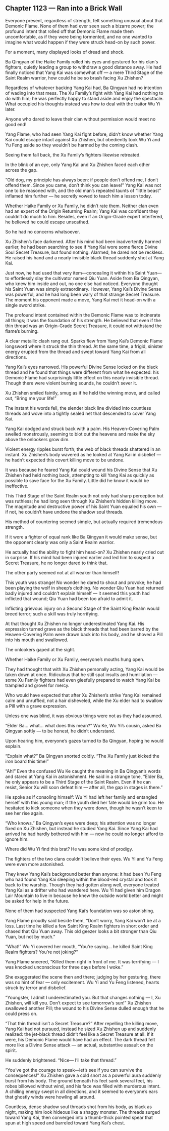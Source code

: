 ## Chapter 1123 — Ran into a Brick Wall

Everyone present, regardless of strength, felt something unusual about that Demonic Flame. None of them had ever seen such a bizarre power; the profound intent that rolled off that Demonic Flame made them uncomfortable, as if they were being tormented, and no one wanted to imagine what would happen if they were struck head-on by such power.

For a moment, many displayed looks of dread and shock.

Ba Qingyan of the Haike Family rolled his eyes and gestured for his clan's fighters, quietly leading a group to withdraw a good distance away. He had finally noticed that Yang Kai was somewhat off — a mere Third Stage of the Saint Realm warrior, how could he be so brash facing Xu Zhishen?

Regardless of whatever backing Yang Kai had, Ba Qingyan had no intention of wading into that mess. The Xu Family’s fight with Yang Kai had nothing to do with him; he was perfectly happy to stand aside and enjoy the spectacle. What occupied his thoughts instead was how to deal with the traitor Wu Yi later.

Anyone who dared to leave their clan without permission would meet no good end!

Yang Flame, who had seen Yang Kai fight before, didn’t know whether Yang Kai could escape intact against Xu Zhishen, but obediently took Wu Yi and Yu Feng aside so they wouldn’t be harmed by the coming clash.

Seeing them fall back, the Xu Family’s fighters likewise retreated.

In the blink of an eye, only Yang Kai and Xu Zhishen faced each other across the gap.

“Old dog, my principle has always been: if people don’t offend me, I don’t offend them. Since you came, don’t think you can leave!” Yang Kai was not one to be reasoned with, and the old man’s repeated taunts of “little beast” inflamed him further — he secretly vowed to teach him a lesson today.

Whether Haike Family or Xu Family, he didn’t rate them. Neither clan even had an expert of the Origin Returning Realm; Yang Kai was confident they couldn’t do much to him. Besides, even if an Origin-Grade expert interfered, he believed he could escape unscathed.

So he had no concerns whatsoever.

Xu Zhishen’s face darkened. After his mind had been inadvertently harmed earlier, he had been searching to see if Yang Kai wore some fierce Divine Soul Secret Treasure, but found nothing. Alarmed, he dared not be reckless. He raised his hand and a nearly invisible black thread suddenly shot at Yang Kai.

Just now, he had used that very item—concealing it within his Saint Yuan—to effortlessly slay the cultivator named Qiu Yuan. Aside from Ba Qingyan, who knew him inside and out, no one else had noticed. Everyone thought his Saint Yuan was simply extraordinary. However, Yang Kai’s Divine Sense was powerful, and he had long been wary of that strange Secret Treasure. The moment his opponent made a move, Yang Kai met it head-on with a single sword strike.

The profound intent contained within the Demonic Flame was to incinerate all things; it was the foundation of his strength. He believed that even if the thin thread was an Origin-Grade Secret Treasure, it could not withstand the flame’s burning.

A clear metallic clash rang out. Sparks flew from Yang Kai’s Demonic Flame longsword where it struck the thin thread. At the same time, a frigid, sinister energy erupted from the thread and swept toward Yang Kai from all directions.

Yang Kai’s eyes narrowed. His powerful Divine Sense locked on the black thread and he found that things were different from what he expected: his Demonic Flame had surprisingly little effect on this nearly invisible thread. Though there were violent burning sounds, he couldn’t sever it.

Xu Zhishen smiled faintly, smug as if he held the winning move, and called out, “Bring me your life!”

The instant his words fell, the slender black line divided into countless threads and wove into a tightly sealed net that descended to cover Yang Kai.

Yang Kai dodged and struck back with a palm. His Heaven-Covering Palm swelled monstrously, seeming to blot out the heavens and make the sky above the onlookers grow dim.

Violent energy ripples burst forth; the web of black threads shattered in an instant. Xu Zhishen’s body wavered as he looked at Yang Kai in disbelief — he hadn’t expected this covert killing move to be undone.

It was because he feared Yang Kai could wound his Divine Sense that Xu Zhishen had held nothing back, attempting to kill Yang Kai as quickly as possible to save face for the Xu Family. Little did he know it would be ineffective.

This Third Stage of the Saint Realm youth not only had sharp perception but was ruthless; he had long seen through Xu Zhishen’s hidden killing move. The magnitude and destructive power of his Saint Yuan equaled his own — if not, he couldn’t have undone the shadow soul threads.

His method of countering seemed simple, but actually required tremendous strength.

If it were a fighter of equal rank like Ba Qingyan it would make sense, but the opponent clearly was only a Saint Realm warrior.

He actually had the ability to fight him head-on? Xu Zhishen nearly cried out in surprise. If his mind had been injured earlier and led him to suspect a Secret Treasure, he no longer dared to think that.

The other party seemed not at all weaker than himself!

This youth was strange! No wonder he dared to shout and provoke; he had been playing the wolf in sheep’s clothing. No wonder Qiu Yuan had returned badly injured and couldn’t explain himself — it seemed this youth had inflicted that wound; Qiu Yuan had been too afraid to admit it.

Inflicting grievous injury on a Second Stage of the Saint King Realm would breed terror; such a skill was truly horrifying.

At that thought Xu Zhishen no longer underestimated Yang Kai. His expression turned grave as the black threads that had been barred by the Heaven-Covering Palm were drawn back into his body, and he shoved a Pill into his mouth and swallowed.

The onlookers gaped at the sight.

Whether Haike Family or Xu Family, everyone’s mouths hung open.

They had thought that with Xu Zhishen personally acting, Yang Kai would be taken down at once. Ridiculous that he still spat insults and humiliation — some Xu Family fighters had even gleefully prepared to watch Yang Kai be trampled and grovel for mercy.

Who would have expected that after Xu Zhishen’s strike Yang Kai remained calm and unruffled, not a hair disheveled, while the Xu elder had to swallow a Pill with a grave expression.

Unless one was blind, it was obvious things were not as they had assumed.

“Elder Ba… what… what does this mean?” Wu Ke, Wu Yi’s cousin, asked Ba Qingyan softly — to be honest, he didn’t understand.

Upon hearing him, everyone’s gazes turned to Ba Qingyan, hoping he would explain.

“Explain what?” Ba Qingyan snorted coldly. “The Xu Family just kicked the iron board this time!”

“Ah!” Even the confused Wu Ke caught the meaning in Ba Qingyan’s words and stared at Yang Kai in astonishment. He said in a strange tone, “Elder Ba, he only appears to be a Third Stage of the Saint Realm. Even if he can resist, Senior Xu will soon defeat him — after all, the gap in stages is there.”

He spoke as if consoling himself: Wu Yi had left her family and entangled herself with this young man; if the youth died her fate would be grim too. He hesitated to kick someone when they were down, though he wasn’t keen to see her rise again.

“Who knows.” Ba Qingyan’s eyes were deep; his attention was no longer fixed on Xu Zhishen, but instead he studied Yang Kai. Since Yang Kai had arrived he had hardly bothered with him — now he could no longer afford to ignore him.

Where did Wu Yi find this brat? He was some kind of prodigy.

The fighters of the two clans couldn’t believe their eyes. Wu Yi and Yu Feng were even more astonished.

They knew Yang Kai’s background better than anyone: it had been Yu Feng who had found Yang Kai sleeping within the blood-red crystal and took it back to the warship. Though they had gotten along well, everyone treated Yang Kai as a drifter who had wandered here. Wu Yi had given him Dragon Lair Mountain to live in because he knew the outside world better and might be asked for help in the future.

None of them had suspected Yang Kai’s foundation was so astonishing.

Yang Flame proudly said beside them, “Don’t worry, Yang Kai won’t be at a loss. Last time he killed a few Saint King Realm fighters in short order and chased that Qiu Yuan away. This old geezer looks a bit stronger than Qiu Yuan, but not by much.”

“What!” Wu Yi covered her mouth, “You’re saying… he killed Saint King Realm fighters? You’re not joking?”

Yang Flame sneered, “Killed them right in front of me. It was terrifying — I was knocked unconscious for three days before I woke.”

She exaggerated the scene then and there; judging by her gesturing, there was no hint of fear — only excitement. Wu Yi and Yu Feng listened, hearts struck by terror and disbelief.

“Youngster, I admit I underestimated you. But that changes nothing — I, Xu Zhishen, will kill you. Don’t expect to see tomorrow’s sun!” Xu Zhishen swallowed another Pill; the wound to his Divine Sense dulled enough that he could press on.

“That thin thread isn’t a Secret Treasure?” After repelling the killing move, Yang Kai had not pursued, instead he sized Xu Zhishen up and suddenly realized: the jet-black thread didn’t feel like a Secret Treasure at all. If it were, his Demonic Flame would have had an effect. The dark thread felt more like a Divine Sense attack — an actual, substantive assault on the spirit.

He suddenly brightened. “Nice— I’ll take that thread.”

“You’ve got the courage to speak—let’s see if you can survive the consequences!” Xu Zhishen gave a cold snort as a powerful aura suddenly burst from his body. The ground beneath his feet sank several feet, his robes billowed without wind, and his face was filled with murderous intent. A chilling energy swept in all directions, and it seemed to everyone’s ears that ghostly winds were howling all around.

Countless, dense shadow soul threads shot from his body, as black as night, making him look hideous like a shaggy monster. The threads surged toward Yang Kai, then converged into a thumb-thick pointed spear that spun at high speed and barreled toward Yang Kai’s chest.
